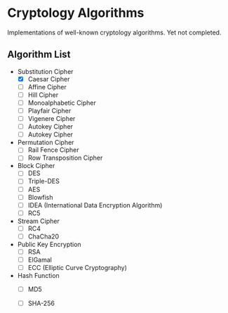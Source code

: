 # Cryptology Algorithms
Implementations of well-known cryptology algorithms. Yet not completed.

## Algorithm List
- Substitution Cipher
    - [x] Caesar Cipher
    - [ ] Affine Cipher
    - [ ] Hill Cipher
    - [ ] Monoalphabetic Cipher
    - [ ] Playfair Cipher
    - [ ] Vigenere Cipher
    - [ ] Autokey Cipher
    - [ ] Autokey Cipher
- Permutation Cipher
    - [ ] Rail Fence Cipher
    - [ ] Row Transposition Cipher
- Block Cipher
    - [ ] DES
    - [ ] Triple-DES
    - [ ] AES
    - [ ] Blowfish
    - [ ] IDEA (International Data Encryption Algorithm)
    - [ ] RC5
- Stream Cipher
    - [ ] RC4
    - [ ] ChaCha20
- Public Key Encryption
    - [ ] RSA
    - [ ] ElGamal
    - [ ] ECC (Elliptic Curve Cryptography)
- Hash Function
    - [ ] MD5
    - [ ] SHA-256

